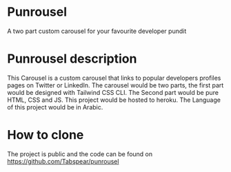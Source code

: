 # Punrousel
A two part custom carousel for your favourite developer pundit
# Punrousel description
This Carousel is a custom carousel that links to popular developers profiles  pages on Twitter or LinkedIn. The carousel would be two parts, the first part would be designed with Tailwind CSS CLI. The Second part would be pure HTML, CSS and JS. This project would be hosted to heroku. The Language of this project would be in Arabic. 
# How to clone 
The project is public and the code can be found on https://github.com/Tabspear/punrousel
